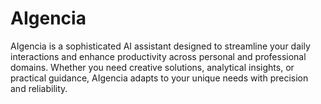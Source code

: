 # AIgencia
AIgencia is a sophisticated AI assistant designed to streamline your daily interactions and enhance productivity across personal and professional domains. Whether you need creative solutions, analytical insights, or practical guidance, AIgencia adapts to your unique needs with precision and reliability.

